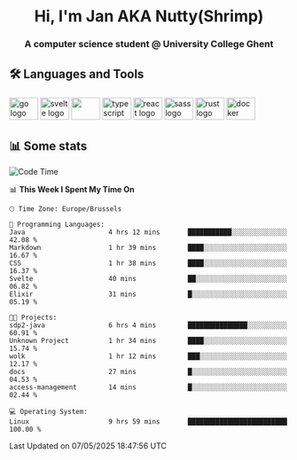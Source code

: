 <h1 align="center">Hi, I'm Jan AKA Nutty(Shrimp)</h1>
<h3 align="center">A computer science student @ University College Ghent</h3>

<h2 align="left">🛠️ Languages and Tools</h2>

###

<div align="left">
  <img src="https://cdn.jsdelivr.net/gh/devicons/devicon/icons/go/go-original.svg" height="40" width="52" alt="go logo"  />
  <img src="https://cdn.jsdelivr.net/gh/devicons/devicon@latest/icons/svelte/svelte-original.svg"  height="40" width="52" alt="svelte logo" />
  <img src="https://cdn.jsdelivr.net/gh/devicons/devicon@latest/icons/tailwindcss/tailwindcss-original.svg" height="40" width="52" />
  <img src="https://cdn.jsdelivr.net/gh/devicons/devicon/icons/typescript/typescript-original.svg" height="40" width="52" alt="typescript logo"  />
  <img src="https://cdn.jsdelivr.net/gh/devicons/devicon/icons/react/react-original.svg" height="40" width="52" alt="react logo"  />
  <img src="https://cdn.jsdelivr.net/gh/devicons/devicon/icons/sass/sass-original.svg" height="40" width="52" alt="sass logo"  />
  <img src="https://cdn.jsdelivr.net/gh/devicons/devicon@latest/icons/rust/rust-original.svg" height="40" width="52" alt="rust logo" />
  <img src="https://cdn.jsdelivr.net/gh/devicons/devicon/icons/docker/docker-original.svg" height="40" width="52" alt="docker logo"  />
</div>

<h2>📊 Some stats</h2>

<!--START_SECTION:waka-->
![Code Time](http://img.shields.io/badge/Code%20Time-5%2C890%20hrs%2024%20mins-blue)

📊 **This Week I Spent My Time On** 

```text
🕑︎ Time Zone: Europe/Brussels

💬 Programming Languages: 
Java                     4 hrs 12 mins       ███████████░░░░░░░░░░░░░░   42.08 % 
Markdown                 1 hr 39 mins        ████░░░░░░░░░░░░░░░░░░░░░   16.67 % 
CSS                      1 hr 38 mins        ████░░░░░░░░░░░░░░░░░░░░░   16.37 % 
Svelte                   40 mins             ██░░░░░░░░░░░░░░░░░░░░░░░   06.82 % 
Elixir                   31 mins             █░░░░░░░░░░░░░░░░░░░░░░░░   05.19 % 

🐱‍💻 Projects: 
sdp2-java                6 hrs 4 mins        ███████████████░░░░░░░░░░   60.91 % 
Unknown Project          1 hr 34 mins        ████░░░░░░░░░░░░░░░░░░░░░   15.74 % 
wolk                     1 hr 12 mins        ███░░░░░░░░░░░░░░░░░░░░░░   12.17 % 
docs                     27 mins             █░░░░░░░░░░░░░░░░░░░░░░░░   04.53 % 
access-management        14 mins             █░░░░░░░░░░░░░░░░░░░░░░░░   02.44 % 

💻 Operating System: 
Linux                    9 hrs 59 mins       █████████████████████████   100.00 % 
```


 Last Updated on 07/05/2025 18:47:56 UTC
<!--END_SECTION:waka-->
